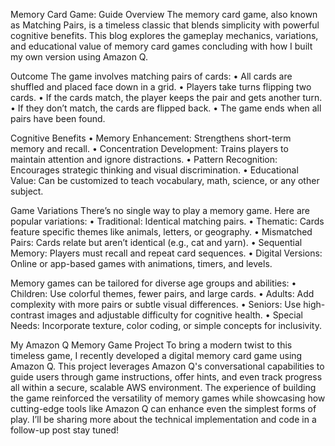 Memory Card Game: Guide Overview 
The memory card game, also known as Matching Pairs, is a timeless classic that blends simplicity with powerful cognitive benefits. This blog explores the gameplay mechanics, variations, and educational value of memory card games concluding with how I built my own version using Amazon Q.

Outcome The game involves matching pairs of cards: 
• All cards are shuffled and placed face down in a grid. 
• Players take turns flipping two cards. 
• If the cards match, the player keeps the pair and gets another turn. 
• If they don’t match, the cards are flipped back. 
• The game ends when all pairs have been found.

Cognitive Benefits 
• Memory Enhancement: Strengthens short-term memory and recall. 
• Concentration Development: Trains players to maintain attention and ignore distractions. 
• Pattern Recognition: Encourages strategic thinking and visual discrimination. 
• Educational Value: Can be customized to teach vocabulary, math, science, or any other subject.

Game Variations There’s no single way to play a memory game. Here are popular variations: 
• Traditional: Identical matching pairs. 
• Thematic: Cards feature specific themes like animals, letters, or geography. 
• Mismatched Pairs: Cards relate but aren’t identical (e.g., cat and yarn). 
• Sequential Memory: Players must recall and repeat card sequences. 
• Digital Versions: Online or app-based games with animations, timers, and levels.

Memory games can be tailored for diverse age groups and abilities: 
• Children: Use colorful themes, fewer pairs, and large cards. 
• Adults: Add complexity with more pairs or subtle visual differences. 
• Seniors: Use high-contrast images and adjustable difficulty for cognitive health. 
• Special Needs: Incorporate texture, color coding, or simple concepts for inclusivity.

My Amazon Q Memory Game Project To bring a modern twist to this timeless game, I recently developed a digital memory card game using Amazon Q. This project leverages Amazon Q's conversational capabilities to guide users through game instructions, offer hints, and even track progress all within a secure, scalable AWS environment. The experience of building the game reinforced the versatility of memory games while showcasing how cutting-edge tools like Amazon Q can enhance even the simplest forms of play. I’ll be sharing more about the technical implementation and code in a follow-up post stay tuned!
